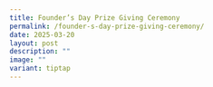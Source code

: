 ```yaml
---
title: Founder’s Day Prize Giving Ceremony
permalink: /founder-s-day-prize-giving-ceremony/
date: 2025-03-20
layout: post
description: ""
image: ""
variant: tiptap
---
```

